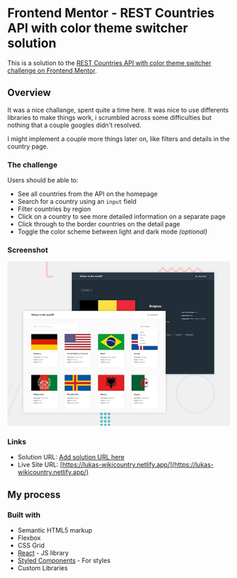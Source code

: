 # Frontend Mentor - REST Countries API with color theme switcher solution

This is a solution to the [REST Countries API with color theme switcher challenge on Frontend Mentor](https://www.frontendmentor.io/challenges/rest-countries-api-with-color-theme-switcher-5cacc469fec04111f7b848ca).

## Overview

It was a nice challange, spent quite a time here. It was nice to use differents libraries to make things work, i scrumbled across some difficulties but nothing that a couple googles didn't resolved.

I might implement a couple more things later on, like filters and details in the country page.

### The challenge

Users should be able to:

- See all countries from the API on the homepage
- Search for a country using an `input` field
- Filter countries by region
- Click on a country to see more detailed information on a separate page
- Click through to the border countries on the detail page
- Toggle the color scheme between light and dark mode _(optional)_

### Screenshot

![](https://github.com/Lukiticas/country-list/blob/master/design/desktop-preview.jpg)

### Links

- Solution URL: [Add solution URL here](https://your-solution-url.com)
- Live Site URL: [https://lukas-wikicountry.netlify.app/](https://lukas-wikicountry.netlify.app/)

## My process

### Built with

- Semantic HTML5 markup
- Flexbox
- CSS Grid
- [React](https://reactjs.org/) - JS library
- [Styled Components](https://styled-components.com/) - For styles
- Custom Libraries
